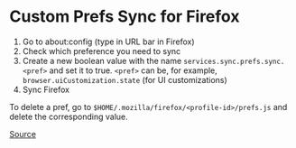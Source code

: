 # Custom Prefs Sync for Firefox
1. Go to about:config (type in URL bar in Firefox)
2. Check which preference you need to sync
3. Create a new boolean value with the name `services.sync.prefs.sync.<pref>` and set it to true. `<pref>` can be, for example, `browser.uiCustomization.state` (for UI customizations)
4. Sync Firefox

To delete a pref, go to `$HOME/.mozilla/firefox/<profile-id>/prefs.js` and delete the corresponding value.

[Source](https://developer.mozilla.org/en-US/docs/Archive/Mozilla/Firefox_Sync/Syncing_custom_preferences)
